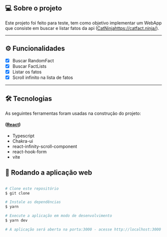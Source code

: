 ## 💻 Sobre o projeto

Este projeto foi feito para teste, tem como objetivo implementar um WebApp que consiste em buscar e listar fatos da api ([CatNinja]()https://catfact.ninja/).

---

## ⚙️ Funcionalidades

- [x] Buscar RandomFact
- [x] Buscar FactLists
- [x] Listar os fatos
- [x] Scroll infinito na lista de fatos

---
## 🛠 Tecnologias

As seguintes ferramentas foram usadas na construção do projeto:

#### ([React](https://reactjs.org/))

- Typescript
- Chakra-ui
- react-infinity-scroll-component
- react-hook-form
- vite 

## 🧭 Rodando a aplicação web

```bash

# Clone este repositório
$ git clone 

# Instale as dependências
$ yarn 

# Execute a aplicação em modo de desenvolvimento
$ yarn dev

# A aplicação será aberta na porta:3000 - acesse http://localhost:3000

```
